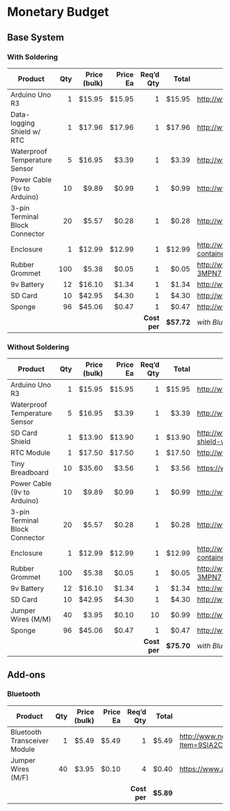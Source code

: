 # Monetary Budget
## Base System
### With Soldering
|Product|Qty|Price (bulk)|Price Ea|Req’d Qty|Total|Link|
|---|--:|--:|--:|--:|--:|---|
|Arduino Uno R3|1|$15.95|$15.95|1|$15.95|http://www.amazon.com/dp/B00CW3R0BA|
|Data-logging Shield w/ RTC|1|$17.96|$17.96|1|$17.96|http://www.adafruit.com/products/1141|
|Waterproof Temperature Sensor|5|$16.95|$3.39|1|$3.39|http://www.amazon.com/dp/B00KUNKR3M|
|Power Cable (9v to Arduino)|10|$9.89|$0.99|1|$0.99|http://www.amazon.com/dp/B00BVVHCKI|
|3-pin Terminal Block Connector|20|$5.57|$0.28|1|$0.28|http://www.amazon.com/dp/B00NWFJ8O4|
|Enclosure|1|$12.99|$12.99|1|$12.99|http://www.coleman.com/product/watertight-container-small/2000016543|
|Rubber Grommet|100|$5.38|$0.05|1|$0.05|http://www.grainger.com/product/Grommet-3MPN7|
|9v Battery|12|$16.10|$1.34|1|$1.34|http://www.amazon.com/dp/B002UGVWA4|
|SD Card|10|$42.95|$4.30|1|$4.30|http://www.amazon.com/dp/B00JYE81M2|
|Sponge|96|$45.06|$0.47|1|$0.47|http://www.amazon.com/dp/B001E6J39I|
|||||**Cost per**|**$57.72**|_with Bluetooth: $63.60_|

### Without Soldering
|Product|Qty|Price (bulk)|Price Ea|Req’d Qty|Total|Link|
|---|--:|--:|--:|--:|--:|---|
|Arduino Uno R3|1|$15.95|$15.95|1|$15.95|http://www.amazon.com/dp/B00CW3R0BA|
|Waterproof Temperature Sensor|5|$16.95|$3.39|1|$3.39|http://www.amazon.com/dp/B00KUNKR3M|
|SD Card Shield|1|$13.90|$13.90|1|$13.90|http://www.seeedstudio.com/depot/sd-card-shield-v40-p-1381.html|
|RTC Module|1|$17.50|$17.50|1|$17.50|http://www.adafruit.com/product/255|
|Tiny Breadboard|10|$35.60|$3.56|1|$3.56|https://www.sparkfun.com/products/12047|
|Power Cable (9v to Arduino)|10|$9.89|$0.99|1|$0.99|http://www.amazon.com/dp/B00BVVHCKI|
|3-pin Terminal Block Connector|20|$5.57|$0.28|1|$0.28|http://www.amazon.com/dp/B00NWFJ8O4|
|Enclosure|1|$12.99|$12.99|1|$12.99|http://www.coleman.com/product/watertight-container-small/2000016543|
|Rubber Grommet|100|$5.38|$0.05|1|$0.05|http://www.grainger.com/product/Grommet-3MPN7|
|9v Battery|12|$16.10|$1.34|1|$1.34|http://www.amazon.com/dp/B002UGVWA4|
|SD Card|10|$42.95|$4.30|1|$4.30|http://www.amazon.com/dp/B00JYE81M2|
|Jumper Wires (M/M)|40|$3.95|$0.10|10|$0.99|http://www.adafruit.com/products/758|
|Sponge|96|$45.06|$0.47|1|$0.47|http://www.amazon.com/dp/B001E6J39I|
|||||**Cost per**|**$75.70**|_with Bluetooth: $81.59_|

## Add-ons
### Bluetooth
|Product|Qty|Price (bulk)|Price Ea|Req’d Qty|Total|Link|
|---|--:|--:|--:|--:|--:|---|
|Bluetooth Transceiver Module|1|$5.49|$5.49|1|$5.49|http://www.newegg.com/Product/Product.aspx?Item=9SIA2C50Y31529|
|Jumper Wires (M/F)|40|$3.95|$0.10|4|$0.40|https://www.adafruit.com/products/826|
|||||**Cost per**|**$5.89**||

